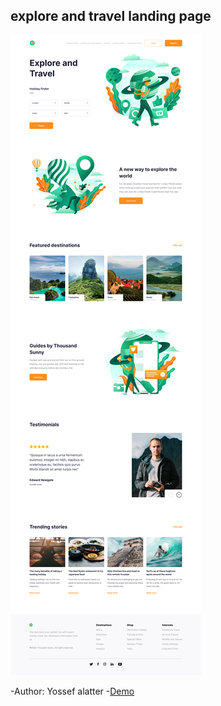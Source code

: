 ## explore and travel landing page
![Desgin](./images/desgin.png)

-Author: Yossef alatter
-[Demo](https://explore-travel-landingpage.vercel.app/)